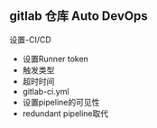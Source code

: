 ## gitlab 仓库 Auto DevOps
设置-CI/CD 
* 设置Runner token
* 触发类型
* 超时时间
* gitlab-ci.yml
* 设置pipeline的可见性
* redundant pipeline取代
